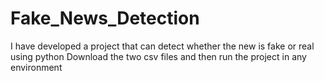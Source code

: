 # Fake_News_Detection
I have developed a project that can detect whether the new is fake or real using python
Download the two csv files and then run the project in any environment
